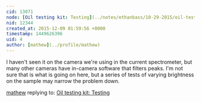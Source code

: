 ```yaml
---
cid: 13071
node: [Oil testing kit: Testing](../notes/ethanbass/10-29-2015/oil-testing-kit-testing)
nid: 12344
created_at: 2015-12-09 01:59:56 +0000
timestamp: 1449626396
uid: 4
author: [mathew](../profile/mathew)
---
```


I haven't seen it on the camera we're using in the current spectrometer, but many other cameras have in-camera software that filters peaks. I'm not sure that is what is going on here, but a series of tests of varying brightness on the sample may narrow the problem down. 

[mathew](../profile/mathew) replying to: [Oil testing kit: Testing](../notes/ethanbass/10-29-2015/oil-testing-kit-testing)


